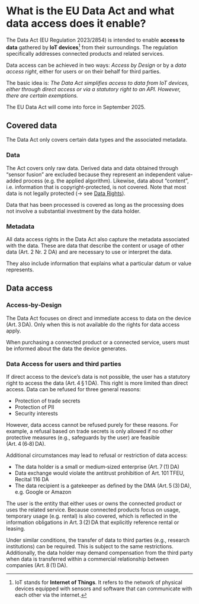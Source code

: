 # What is the EU Data Act and what data access does it enable?

The Data Act (EU Regulation 2023/2854) is intended to enable **access to data** gathered by **IoT devices**[^1] from their surroundings.
The regulation specifically addresses connected products and related services.

Data access can be achieved in two ways:
*Access by Design* or by a *data access right*, either for users or on their behalf for third parties.

The basic idea is: 
*The Data Act simplifies access to data from IoT devices, either through direct access or via a statutory right to an API.
However, there are certain exemptions.*

The EU Data Act will come into force in September 2025.

[^1]: IoT stands for **Internet of Things**. It refers to the network of physical devices equipped with sensors and software that can communicate with each other via the internet.


## Covered data  

The Data Act only covers certain data types and the associated metadata.

### Data

The Act covers only raw data.
Derived data and data obtained through “sensor fusion” are excluded because they represent an independent value-added process (e.g. the applied algorithm). 
Likewise, data about “content”, i.e. information that is copyright-protected, is not covered.
Note that most data is not legally protected (&rarr; see [Data Rights](rights.md)). 

Data that has been processed is covered as long as the processing does not involve a substantial investment by the data holder.

### Metadata

All data access rights in the Data Act also capture the metadata associated with the data.
These are data that describe the content or usage of other data (Art. 2 Nr. 2 DA)
and are necessary to use or interpret the data.

They also include information that explains what a particular datum or value represents.


## Data access  

### Access‑by‑Design

The Data Act focuses on direct and immediate access to data on the 
device (Art. 3 DA). Only when this is not available do the rights for 
data access apply. 

When purchasing a connected product or a connected service, users must 
be informed about the data the device generates.

### Data Access for users and third parties

If direct access to the device’s data is not possible, the user has a 
statutory right to access the data (Art. 4 § 1 DA). This right is more 
limited than direct access. Data can be refused for three general 
reasons:

* Protection of trade secrets  
* Protection of PII
* Security interests  

However, data access cannot be refused purely for these reasons. For 
example, a refusal based on trade secrets is only allowed if no other 
protective measures (e.g., safeguards by the user) are feasible 
(Art. 4 (6‑8) DA).

Additional circumstances may lead to refusal or restriction of data 
access:

* The data holder is a small or medium‑sized enterprise 
  (Art. 7 (1) DA)
* Data exchange would violate the antitrust prohibition of 
  Art. 101 TFEU, Recital 116 DA
* The data recipient is a gatekeeper as defined by the DMA
  (Art. 5 (3) DA), e.g. Google or Amazon

The user is the entity that either uses or owns the connected product 
or uses the related service. Because connected products focus on 
usage, temporary usage (e.g. rental) is also covered, which is 
reflected in the information obligations in Art. 3 (2) DA that 
explicitly reference rental or leasing.

Under similar conditions, the transfer of data to third parties (e.g., 
research institutions) can be required. This is subject to the same 
restrictions. Additionally, the data holder may demand compensation 
from the third party when data is transferred within a commercial 
relationship between companies (Art. 8 (1) DA).
